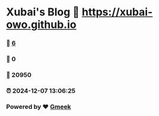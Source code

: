# Xubai's Blog :link: https://xubai-owo.github.io 
### :page_facing_up: [6](https://xubai-owo.github.io/tag.html) 
### :speech_balloon: 0 
### :hibiscus: 20950 
### :alarm_clock: 2024-12-07 13:06:25 
### Powered by :heart: [Gmeek](https://github.com/Meekdai/Gmeek)
